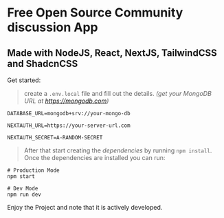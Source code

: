 # Free Open Source Community discussion App
## Made with NodeJS, React, NextJS, TailwindCSS and ShadcnCSS

Get started:

> create a `.env.local` file and fill out the details. *(get your MongoDB URL at https://mongodb.com)*

```env
DATABASE_URL=mongodb+srv://your-mongo-db

NEXTAUTH_URL=https://your-server-url.com

NEXTAUTH_SECRET=A-RANDOM-SECRET
```

> After that start creating the *dependencies* by running `npm install`. Once the dependencies are installed you can run:

```
# Production Mode
npm start

# Dev Mode
npm run dev
```
Enjoy the Project and note that it is actively developed.

